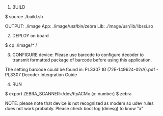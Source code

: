 1. BUILD

$ source ./build.sh

OUTPUT: ./image
	App: ./image/usr/bin/zebra
	Lib: ./image/usr/lib/libssi.so

2. DEPLOY on board

$ cp ./image/* <Board rootfs>/

3. CONFIGURE device:
Please use barcode to configure decoder to transmit formatted package of barcode before using this application.

The setting barcode could be found in:
PL3307 IG (72E-149624-02rA).pdf - PL3307 Decoder Intergration Guide

4. RUN

$ export ZEBRA_SCANNER=/dev/ttyACMx (x: number)
$ zebra

NOTE: please note that device is not recognized as modem so udev rules does not work probably. Please check boot log (dmesg) to know "x"


